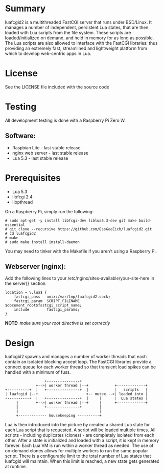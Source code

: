 # Summary

luafcgid2 is a multithreaded FastCGI server that runs under BSD/Linux.
It manages a number of independent, persistent Lua states, that are then loaded
with Lua scripts from the file system. These scripts are loaded/initialized
on demand, and held in memory for as long as possible. The Lua scripts are also
allowed to interface with the FastCGI libraries: thus providing an extremely
fast, streamlined and lightweight platform from which to develop web-centric
apps in Lua.

# License

See the LICENSE file included with the source code

# Testing

All development testing is done with a Raspberry Pi Zero W.

## Software:

+ Raspbian Lite - last stable release
+ nginx web server - last stable release
+ Lua 5.3 - last stable release

# Prerequisites

+ Lua 5.3
+ libfcgi 2.4
+ libpthread

On a Raspberry Pi, simply run the following:

    # sudo apt-get -y install libfcgi-dev liblua5.3-dev git make build-essential
    # git clone --recursive https://github.com/EssGeeEich/luafcgid2.git
    # cd luafcgid2
    # make
    # sudo make install install-daemon

You may need to tinker with the Makefile if you aren't using a Raspberry Pi.

## Webserver (nginx):

Add the following lines to your /etc/nginx/sites-available/your-site-here in the server{} section:

	location ~ \.lua$ {
		fastcgi_pass   unix:/var/tmp/luafcgid2.sock;
		fastcgi_param  SCRIPT_FILENAME  $document_root$fastcgi_script_name;
		include        fastcgi_params;
	}

**NOTE:** _make sure your root directive is set correctly_
   
# Design

luafcgid2 spawns and manages a number of worker threads that each contain an 
isolated blocking accept loop. The FastCGI libraries provide a connect queue 
for each worker thread so that transient load spikes can be handled with a 
minimum of fuss.

	                  +---------------+                                
	              +-->| worker thread |--+            +-------------+
	+----------+  |   +---------------+  |            |   scripts   |
	| luafcgid |--+                      +-- mutex -->| loaded into |
	+----------+  |   +---------------+  |     |      |  Lua states |
	     |        +-->| worker thread |--+     |      +-------------+
	     |            +---------------+        |                
	     |                                     |             
	     +------------- housekeeping ----------+             
			
Lua is then introduced into the picture by created a shared Lua state for each 
Lua script that is requested. A script will be loaded multiple times.
All scripts - including duplicates (clones) - are completely isolated from each other.
After a state is initialized and loaded  with a script, it is kept in memory forever.
Each Lua VM is run within a worker thread as needed.
The use of on-demand clones allows for multiple workers to run the same popular script.
There is a configurable limit to the total number of Lua states that luafcgid will maintain.
When this limit is reached, a new state gets generated at runtime.
